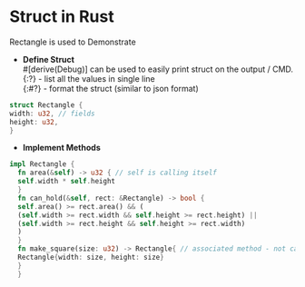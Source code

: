 # Struct in Rust
Rectangle is used to Demonstrate
<br>
* **Define Struct** <br>
  #[derive(Debug)] can be used to easily print struct on the output / CMD.
<br>{:?} - list all the values in single line
<br>{:#?} - format the struct (similar to json format)
```rust
struct Rectangle {
width: u32, // fields
height: u32,
}
```

* **Implement Methods**
  <br>

```rust
impl Rectangle {
  fn area(&self) -> u32 { // self is calling itself
  self.width * self.height
  }
  fn can_hold(&self, rect: &Rectangle) -> bool {
  self.area() >= rect.area() && (
  (self.width >= rect.width && self.height >= rect.height) ||
  (self.width >= rect.height && self.height >= rect.width)
  )
  }
  fn make_square(size: u32) -> Rectangle{ // associated method - not calling self method
  Rectangle{width: size, height: size}
  }
  }
```
